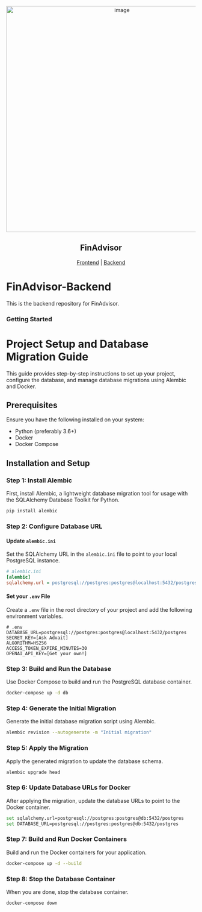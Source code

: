 <p align='center'>
<img width="600" alt="image" src="https://github.com/user-attachments/assets/46dc76cc-288b-49ef-a81d-c8c5ccda7586">
</p>

<h2 align="center">FinAdvisor</h2>

<p align="center">
    <a href="https://github.com/advaitbd/frontend-bc3415">Frontend</a>
    |
    <a href="https://github.com/advaitbd/backend-bc3415">Backend</a>
</p>

# FinAdvisor-Backend

This is the backend repository for FinAdvisor.

### Getting Started

# Project Setup and Database Migration Guide

This guide provides step-by-step instructions to set up your project, configure the database, and manage database migrations using Alembic and Docker.

## Prerequisites

Ensure you have the following installed on your system:
- Python (preferably 3.6+)
- Docker
- Docker Compose

## Installation and Setup

### Step 1: Install Alembic

First, install Alembic, a lightweight database migration tool for usage with the SQLAlchemy Database Toolkit for Python.

```sh
pip install alembic
```
### Step 2: Configure Database URL

#### Update `alembic.ini`

Set the SQLAlchemy URL in the `alembic.ini` file to point to your local PostgreSQL instance.

```ini
# alembic.ini
[alembic]
sqlalchemy.url = postgresql://postgres:postgres@localhost:5432/postgres
```

#### Set your `.env` File

Create a `.env` file in the root directory of your project and add the following environment variables.

```env
# .env
DATABASE_URL=postgresql://postgres:postgres@localhost:5432/postgres
SECRET_KEY=[Ask Advait]
ALGORITHM=HS256
ACCESS_TOKEN_EXPIRE_MINUTES=30
OPENAI_API_KEY=[Get your own!]

```

### Step 3: Build and Run the Database

Use Docker Compose to build and run the PostgreSQL database container.

```sh
docker-compose up -d db
```

### Step 4: Generate the Initial Migration

Generate the initial database migration script using Alembic.

```sh
alembic revision --autogenerate -m "Initial migration"
```

### Step 5: Apply the Migration

Apply the generated migration to update the database schema.

```sh
alembic upgrade head
```

### Step 6: Update Database URLs for Docker

After applying the migration, update the database URLs to point to the Docker container.

```sh
set sqlalchemy.url=postgresql://postgres:postgres@db:5432/postgres
set DATABASE_URL=postgresql://postgres:postgres@db:5432/postgres
```

### Step 7: Build and Run Docker Containers

Build and run the Docker containers for your application.

```sh
docker-compose up -d --build
```

### Step 8: Stop the Database Container

When you are done, stop the database container.

```sh
docker-compose down
```
